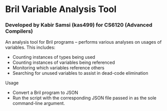 # Bril Variable Analysis Tool
### Developed by Kabir Samsi (kas499) for CS6120 (Advanced Compilers)

An analysis tool for Bril programs – performs various analyses on usages of variables. This includes:
- Counting instances of types being used
- Counting instances of variables being referenced 
- Monitoring which variables reference others
- Searching for unused variables to assist in dead-code elimination

Usage
- Convert a Bril program to JSON
- Run the script with the corresponding JSON file passed in as the sole command-line argument.